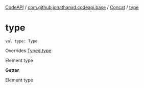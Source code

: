 [CodeAPI](../../index.md) / [com.github.jonathanxd.codeapi.base](../index.md) / [Concat](index.md) / [type](.)

# type

`val type: Type`

Overrides [Typed.type](../-typed/type.md)

Element type

**Getter**

Element type

